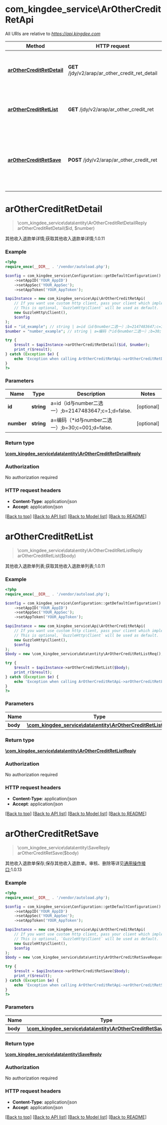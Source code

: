 # com_kingdee_service\ArOtherCreditRetApi

All URIs are relative to *https://api.kingdee.com*

Method | HTTP request | Description
------------- | ------------- | -------------
[**arOtherCreditRetDetail**](ArOtherCreditRetApi.md#arOtherCreditRetDetail) | **GET** /jdy/v2/arap/ar_other_credit_ret_detail | 其他收入退款单详情;获取其他收入退款单详情;1.0.11
[**arOtherCreditRetList**](ArOtherCreditRetApi.md#arOtherCreditRetList) | **GET** /jdy/v2/arap/ar_other_credit_ret | 其他收入退款单列表;获取其他收入退款单列表;1.0.11
[**arOtherCreditRetSave**](ArOtherCreditRetApi.md#arOtherCreditRetSave) | **POST** /jdy/v2/arap/ar_other_credit_ret | 其他收入退款单保存;保存其他收入退款单。审核、删除等详见[通用操作接口](https://open.jdy.com/#/files/api/detail?index&#x3D;2&amp;categrayId&#x3D;3cc8ee9a663e11eda5c84b5d383a2b93&amp;id&#x3D;9e804b8c712511eda0b39f724d124b07);1.0.13


# **arOtherCreditRetDetail**
> \com_kingdee_service\data\entity\ArOtherCreditRetDetailReply arOtherCreditRetDetail($id, $number)

其他收入退款单详情;获取其他收入退款单详情;1.0.11

### Example
```php
<?php
require_once(__DIR__ . '/vendor/autoload.php');

$config = com_kingdee_service\Configuration::getDefaultConfiguration()
    ->setAppID('YOUR_AppID')
    ->setAppSec('YOUR_AppSec');
    ->setAppToken('YOUR_AppToken');

$apiInstance = new com_kingdee_service\Api\ArOtherCreditRetApi(
    // If you want use custom http client, pass your client which implements `GuzzleHttp\ClientInterface`.
    // This is optional, `GuzzleHttp\Client` will be used as default.
    new GuzzleHttp\Client(),
    $config
);
$id = "id_example"; // string | a=id（id与number二选一）;b=2147483647;c=1;d=false.
$number = "number_example"; // string | a=编码（*id与number二选一）;b=30;c=001;d=false.

try {
    $result = $apiInstance->arOtherCreditRetDetail($id, $number);
    print_r($result);
} catch (Exception $e) {
    echo 'Exception when calling ArOtherCreditRetApi->arOtherCreditRetDetail: ', $e->getMessage(), PHP_EOL;
}
?>
```

### Parameters

Name | Type | Description  | Notes
------------- | ------------- | ------------- | -------------
 **id** | **string**| a&#x3D;id（id与number二选一）;b&#x3D;2147483647;c&#x3D;1;d&#x3D;false. | [optional]
 **number** | **string**| a&#x3D;编码（*id与number二选一）;b&#x3D;30;c&#x3D;001;d&#x3D;false. | [optional]

### Return type

[**\com_kingdee_service\data\entity\ArOtherCreditRetDetailReply**](../Model/ArOtherCreditRetDetailReply.md)

### Authorization

No authorization required

### HTTP request headers

 - **Content-Type**: application/json
 - **Accept**: application/json

[[Back to top]](#) [[Back to API list]](../../README.md#documentation-for-api-endpoints) [[Back to Model list]](../../README.md#documentation-for-models) [[Back to README]](../../README.md)

# **arOtherCreditRetList**
> \com_kingdee_service\data\entity\ArOtherCreditRetListReply arOtherCreditRetList($body)

其他收入退款单列表;获取其他收入退款单列表;1.0.11

### Example
```php
<?php
require_once(__DIR__ . '/vendor/autoload.php');

$config = com_kingdee_service\Configuration::getDefaultConfiguration()
    ->setAppID('YOUR_AppID')
    ->setAppSec('YOUR_AppSec');
    ->setAppToken('YOUR_AppToken');

$apiInstance = new com_kingdee_service\Api\ArOtherCreditRetApi(
    // If you want use custom http client, pass your client which implements `GuzzleHttp\ClientInterface`.
    // This is optional, `GuzzleHttp\Client` will be used as default.
    new GuzzleHttp\Client(),
    $config
);
$body = new \com_kingdee_service\data\entity\ArOtherCreditRetListReq(); // \com_kingdee_service\data\entity\ArOtherCreditRetListReq | 

try {
    $result = $apiInstance->arOtherCreditRetList($body);
    print_r($result);
} catch (Exception $e) {
    echo 'Exception when calling ArOtherCreditRetApi->arOtherCreditRetList: ', $e->getMessage(), PHP_EOL;
}
?>
```

### Parameters

Name | Type | Description  | Notes
------------- | ------------- | ------------- | -------------
 **body** | [**\com_kingdee_service\data\entity\ArOtherCreditRetListReq**](../Model/ArOtherCreditRetListReq.md)|  | [optional]

### Return type

[**\com_kingdee_service\data\entity\ArOtherCreditRetListReply**](../Model/ArOtherCreditRetListReply.md)

### Authorization

No authorization required

### HTTP request headers

 - **Content-Type**: application/json
 - **Accept**: application/json

[[Back to top]](#) [[Back to API list]](../../README.md#documentation-for-api-endpoints) [[Back to Model list]](../../README.md#documentation-for-models) [[Back to README]](../../README.md)

# **arOtherCreditRetSave**
> \com_kingdee_service\data\entity\SaveReply arOtherCreditRetSave($body)

其他收入退款单保存;保存其他收入退款单。审核、删除等详见[通用操作接口](https://open.jdy.com/#/files/api/detail?index=2&categrayId=3cc8ee9a663e11eda5c84b5d383a2b93&id=9e804b8c712511eda0b39f724d124b07);1.0.13

### Example
```php
<?php
require_once(__DIR__ . '/vendor/autoload.php');

$config = com_kingdee_service\Configuration::getDefaultConfiguration()
    ->setAppID('YOUR_AppID')
    ->setAppSec('YOUR_AppSec');
    ->setAppToken('YOUR_AppToken');

$apiInstance = new com_kingdee_service\Api\ArOtherCreditRetApi(
    // If you want use custom http client, pass your client which implements `GuzzleHttp\ClientInterface`.
    // This is optional, `GuzzleHttp\Client` will be used as default.
    new GuzzleHttp\Client(),
    $config
);
$body = new \com_kingdee_service\data\entity\ArOtherCreditRetSaveRequest(); // \com_kingdee_service\data\entity\ArOtherCreditRetSaveRequest | 

try {
    $result = $apiInstance->arOtherCreditRetSave($body);
    print_r($result);
} catch (Exception $e) {
    echo 'Exception when calling ArOtherCreditRetApi->arOtherCreditRetSave: ', $e->getMessage(), PHP_EOL;
}
?>
```

### Parameters

Name | Type | Description  | Notes
------------- | ------------- | ------------- | -------------
 **body** | [**\com_kingdee_service\data\entity\ArOtherCreditRetSaveRequest**](../Model/ArOtherCreditRetSaveRequest.md)|  |

### Return type

[**\com_kingdee_service\data\entity\SaveReply**](../Model/SaveReply.md)

### Authorization

No authorization required

### HTTP request headers

 - **Content-Type**: application/json
 - **Accept**: application/json

[[Back to top]](#) [[Back to API list]](../../README.md#documentation-for-api-endpoints) [[Back to Model list]](../../README.md#documentation-for-models) [[Back to README]](../../README.md)


